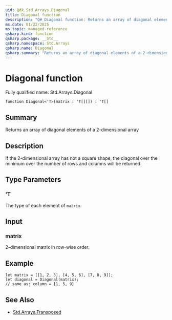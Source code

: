 ```yaml
---
uid: Qdk.Std.Arrays.Diagonal
title: Diagonal function
description: "Q# Diagonal function: Returns an array of diagonal elements of a 2-dimensional array"
ms.date: 01/22/2025
ms.topic: managed-reference
qsharp.kind: function
qsharp.package: __Std__
qsharp.namespace: Std.Arrays
qsharp.name: Diagonal
qsharp.summary: "Returns an array of diagonal elements of a 2-dimensional array"
---
```


# Diagonal function

Fully qualified name: Std.Arrays.Diagonal

```qsharp
function Diagonal<'T>(matrix : 'T[][]) : 'T[]
```

## Summary
Returns an array of diagonal elements of a 2-dimensional array

## Description
If the 2-dimensional array has not a square shape, the diagonal over
the minimum over the number of rows and columns will be returned.

## Type Parameters
### 'T
The type of each element of `matrix`.

## Input
### matrix
2-dimensional matrix in row-wise order.

## Example
```qsharp
let matrix = [[1, 2, 3], [4, 5, 6], [7, 8, 9]];
let diagonal = Diagonal(matrix);
// same as: column = [1, 5, 9]
```

## See Also
- [Std.Arrays.Transposed](xref:Qdk.Std.Arrays.Transposed)
